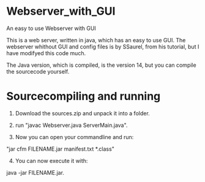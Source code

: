 # Webserver_with_GUI
An easy to use Webserver with GUI

This is a web server, written in java,
which has an easy to use GUI.
The webserver whithout GUI and config files is by SSaurel,
from his tutorial, but I have modifyed 
this code much.

The Java version, which is compiled,
is the version 14, but you can compile
the sourcecode yourself.

# Sourcecompiling and running
1. Download the sources.zip and unpack it into a folder.
2. run "javac Webserver.java ServerMain.java".

3. Now you can open your commandline and run:

"jar cfm FILENAME.jar manifest.txt *.class"
 
 4. You can now execute it with: 
 
 java -jar FILENAME.jar.

